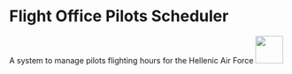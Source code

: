 # Flight Office Pilots Scheduler
 A system to manage pilots flighting hours for the Hellenic Air Force
 <img src="https://user-images.githubusercontent.com/20220057/156535164-c99ee17d-7b28-454f-b39a-9614c1f528a6.png" width="50" height="50">
